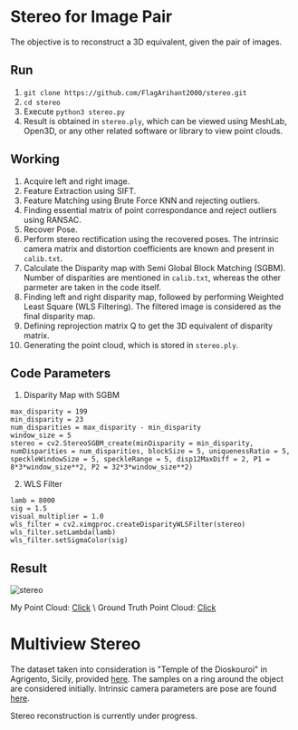 # Stereo for Image Pair

The objective is to reconstruct a 3D equivalent, given the pair of images.

## Run

1. ```git clone https://github.com/FlagArihant2000/stereo.git```
2. ```cd stereo```
3. Execute ```python3 stereo.py```
4. Result is obtained in ```stereo.ply```, which can be viewed using MeshLab, Open3D, or any other related software or library to view point clouds.

## Working

1. Acquire left and right image.
2. Feature Extraction using SIFT.
3. Feature Matching using Brute Force KNN and rejecting outliers.
4. Finding essential matrix of point correspondance and reject outliers using RANSAC.
5. Recover Pose.
6. Perform stereo rectification using the recovered poses. The intrinsic camera matrix and distortion coefficients are known and present in ```calib.txt```.
7. Calculate the Disparity map with Semi Global Block Matching (SGBM). Number of disparities are mentioned in ```calib.txt```, whereas the other parmeter are taken in the code itself.
8. Finding left and right disparity map, followed by performing Weighted Least Square (WLS Filtering). The filtered image is considered as the final disparity map.
9. Defining reprojection matrix Q to get the 3D equivalent of disparity matrix.
10. Generating the point cloud, which is stored in ```stereo.ply```.

## Code Parameters

1. Disparity Map with SGBM
```
max_disparity = 199
min_disparity = 23
num_disparities = max_disparity - min_disparity
window_size = 5
stereo = cv2.StereoSGBM_create(minDisparity = min_disparity, numDisparities = num_disparities, blockSize = 5, uniquenessRatio = 5, speckleWindowSize = 5, speckleRange = 5, disp12MaxDiff = 2, P1 = 8*3*window_size**2, P2 = 32*3*window_size**2)
```
2. WLS Filter
```
lamb = 8000
sig = 1.5
visual_multiplier = 1.0
wls_filter = cv2.ximgproc.createDisparityWLSFilter(stereo)
wls_filter.setLambda(lamb)
wls_filter.setSigmaColor(sig)
```

## Result
![stereo](https://user-images.githubusercontent.com/45517467/87001892-2a982e80-c1d6-11ea-9f7d-9b4716ce4f38.png)

My Point Cloud: [Click](stereo.ply) \\
Ground Truth Point Cloud: [Click](https://drive.google.com/file/d/1gB1SkUjDp1Rdh9CE5o9vZe9EMabqKp5-/view?usp=sharing)

# Multiview Stereo

The dataset taken into consideration is "Temple of the Dioskouroi" in Agrigento, Sicily, provided [here](https://vision.middlebury.edu/mview/data/). The samples on a ring around the object are considered initially. Intrinsic camera parameters are pose are found [here](templeR_par.txt).

Stereo reconstruction is currently under progress.
